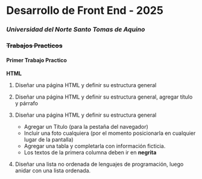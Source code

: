 # Desarrollo de Front End - 2025

### _Universidad del Norte Santo Tomas de Aquino_

### ~~Trabajos Practicos~~

#### Primer Trabajo Practico

**HTML**

1. Diseñar una página HTML y definir su estructura general
2. Diseñar una página HTML y definir su estructura general, agregar título y párrafo
3. Diseñar una página HTML y definir su estructura general
    -  Agregar un Título (para la pestaña del navegador)
    -  Incluir una foto cualquiera (por el momento posicionarla en cualquier lugar de la pantalla)
    -  Agregar una tabla y completarla con información ficticia.
    -  Los textos de la primera columna deben ir en **negrita**

5. Diseñar una lista no ordenada de lenguajes de programación, luego anidar con una lista ordenada.
